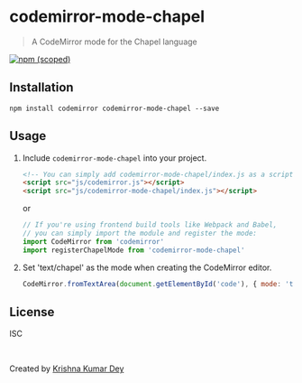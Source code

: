 # codemirror-mode-chapel
> A CodeMirror mode for the Chapel language

[![npm (scoped)](https://img.shields.io/badge/npm-v1.0.4-blue.svg)](https://www.npmjs.com/package/codemirror-mode-chapel)
## Installation

```console
npm install codemirror codemirror-mode-chapel --save
```

## Usage

1. Include `codemirror-mode-chapel` into your project.

    ```html
    <!-- You can simply add codemirror-mode-chapel/index.js as a script tag: -->
    <script src="js/codemirror.js"></script>
    <script src="js/codemirror-mode-chapel/index.js"></script>
    ```

    or

    ```js
    // If you're using frontend build tools like Webpack and Babel,
    // you can simply import the module and register the mode:
    import CodeMirror from 'codemirror'
    import registerChapelMode from 'codemirror-mode-chapel'
    ```

1. Set 'text/chapel' as the mode when creating the CodeMirror editor.

    ```js
    CodeMirror.fromTextArea(document.getElementById('code'), { mode: 'text/chapel' })
    ```

## License

ISC

&nbsp;

Created by [Krishna Kumar Dey](https://github.com/krishnadey30/)

